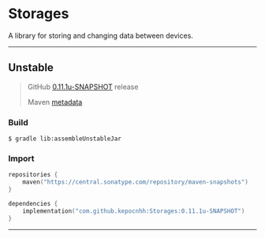 # Storages
A library for storing and changing data between devices.

---

## Unstable

> GitHub [0.11.1u-SNAPSHOT](https://github.com/StanleyProjects/Storages/releases/tag/0.11.1u-SNAPSHOT) release
>
> Maven [metadata](https://central.sonatype.com/repository/maven-snapshots/com/github/kepocnhh/Storages/maven-metadata.xml)

### Build
```
$ gradle lib:assembleUnstableJar
```

### Import
```kotlin
repositories {
    maven("https://central.sonatype.com/repository/maven-snapshots")
}

dependencies {
    implementation("com.github.kepocnhh:Storages:0.11.1u-SNAPSHOT")
}
```

---
